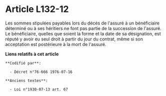 # Article L132-12

Les sommes stipulées payables lors du décès de l'assuré à un bénéficiaire déterminé ou à ses héritiers ne font pas partie de
la succession de l'assuré. Le bénéficiaire, quelles que soient la forme et la date de sa désignation, est réputé y avoir eu
seul droit à partir du jour du contrat, même si son acceptation est postérieure à la mort de l'assuré.

**Liens relatifs à cet article**

	**Codifié par**:

	  - Décret n°76-666 1976-07-16

	**Anciens textes**:

	  - Loi n°1930-07-13 art. 67
